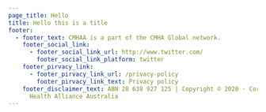 ```yaml
---
page_title: Hello
title: Hello this is a title
footer:
  - footer_text: CMHAA is a part of the CMHA Global network.
    footer_social_link:
      - footer_social_link_url: http://www.twitter.com/
        footer_social_link_platform: twitter
    footer_pirvacy_link:
      - footer_pirvacy_link_url: /privacy-policy
        footer_pirvacy_link_text: Privacy policy
    footer_disclaimer_text: ABN 28 638 927 125 | Copyright © 2020 · Corporate Mental
      Health Alliance Australia
---
```

